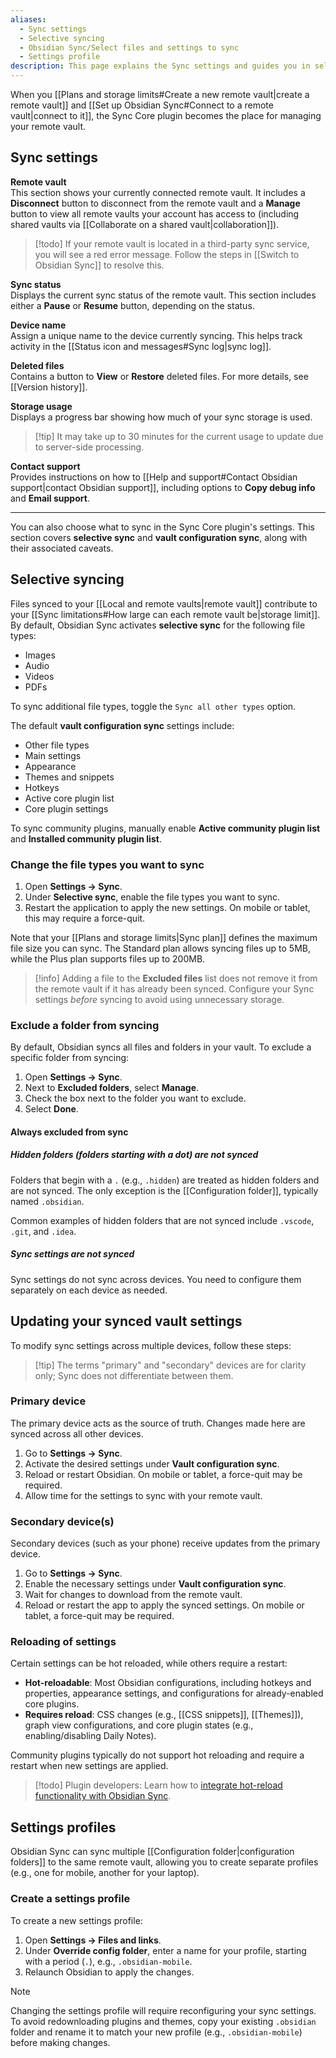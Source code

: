 ```yaml
---
aliases:
  - Sync settings
  - Selective syncing
  - Obsidian Sync/Select files and settings to sync
  - Settings profile
description: This page explains the Sync settings and guides you in selecting which files to sync.
---
```


When you [[Plans and storage limits#Create a new remote vault|create a remote vault]] and [[Set up Obsidian Sync#Connect to a remote vault|connect to it]], the Sync Core plugin becomes the place for managing your remote vault.

## Sync settings

**Remote vault**  
This section shows your currently connected remote vault. It includes a **Disconnect** button to disconnect from the remote vault and a **Manage** button to view all remote vaults your account has access to (including shared vaults via [[Collaborate on a shared vault|collaboration]]).

> [!todo] If your remote vault is located in a third-party sync service, you will see a red error message. Follow the steps in [[Switch to Obsidian Sync]] to resolve this.

**Sync status**  
Displays the current sync status of the remote vault. This section includes either a **Pause** or **Resume** button, depending on the status.

**Device name**  
Assign a unique name to the device currently syncing. This helps track activity in the [[Status icon and messages#Sync log|sync log]].

**Deleted files**  
Contains a button to **View** or **Restore** deleted files. For more details, see [[Version history]].

**Storage usage**  
Displays a progress bar showing how much of your sync storage is used.

> [!tip] It may take up to 30 minutes for the current usage to update due to server-side processing.

**Contact support**  
Provides instructions on how to [[Help and support#Contact Obsidian support|contact Obsidian support]], including options to **Copy debug info** and **Email support**.

---

You can also choose what to sync in the Sync Core plugin's settings. This section covers **selective sync** and **vault configuration sync**, along with their associated caveats.

## Selective syncing

Files synced to your [[Local and remote vaults|remote vault]] contribute to your [[Sync limitations#How large can each remote vault be|storage limit]]. By default, Obsidian Sync activates **selective sync** for the following file types:
- Images
- Audio
- Videos
- PDFs

To sync additional file types, toggle the `Sync all other types` option.

The default **vault configuration sync** settings include:
- Other file types
- Main settings
- Appearance
- Themes and snippets
- Hotkeys
- Active core plugin list
- Core plugin settings

To sync community plugins, manually enable **Active community plugin list** and **Installed community plugin list**.

### Change the file types you want to sync

1. Open **Settings → Sync**.
2. Under **Selective sync**, enable the file types you want to sync.
3. Restart the application to apply the new settings. On mobile or tablet, this may require a force-quit.

Note that your [[Plans and storage limits|Sync plan]] defines the maximum file size you can sync. The Standard plan allows syncing files up to 5MB, while the Plus plan supports files up to 200MB.

> [!info] Adding a file to the **Excluded files** list does not remove it from the remote vault if it has already been synced. Configure your Sync settings *before* syncing to avoid using unnecessary storage.

### Exclude a folder from syncing

By default, Obsidian syncs all files and folders in your vault. To exclude a specific folder from syncing:

1. Open **Settings → Sync**.
2. Next to **Excluded folders**, select **Manage**.
3. Check the box next to the folder you want to exclude.
4. Select **Done**.

#### Always excluded from sync

##### Hidden folders (folders starting with a dot) are not synced

Folders that begin with a `.` (e.g., `.hidden`) are treated as hidden folders and are not synced. The only exception is the [[Configuration folder]], typically named `.obsidian`.

Common examples of hidden folders that are not synced include `.vscode`, `.git`, and `.idea`.

##### Sync settings are not synced

Sync settings do not sync across devices. You need to configure them separately on each device as needed.

## Updating your synced vault settings

To modify sync settings across multiple devices, follow these steps:

> [!tip] The terms "primary" and "secondary" devices are for clarity only; Sync does not differentiate between them.

### Primary device

The primary device acts as the source of truth. Changes made here are synced across all other devices.

1. Go to **Settings → Sync**.
2. Activate the desired settings under **Vault configuration sync**.
3. Reload or restart Obsidian. On mobile or tablet, a force-quit may be required.
4. Allow time for the settings to sync with your remote vault.

### Secondary device(s)

Secondary devices (such as your phone) receive updates from the primary device.

1. Go to **Settings → Sync**.
2. Enable the necessary settings under **Vault configuration sync**.
3. Wait for changes to download from the remote vault.
4. Reload or restart the app to apply the synced settings. On mobile or tablet, a force-quit may be required.

### Reloading of settings

Certain settings can be hot reloaded, while others require a restart:

- **Hot-reloadable**: Most Obsidian configurations, including hotkeys and properties, appearance settings, and configurations for already-enabled core plugins.
- **Requires reload**: CSS changes (e.g., [[CSS snippets]], [[Themes]]), graph view configurations, and core plugin states (e.g., enabling/disabling Daily Notes).

Community plugins typically do not support hot reloading and require a restart when new settings are applied.

> [!todo] Plugin developers: Learn how to [integrate hot-reload functionality with Obsidian Sync](https://docs.obsidian.md/Reference/TypeScript+API/Plugin/onExternalSettingsChange).

## Settings profiles

Obsidian Sync can sync multiple [[Configuration folder|configuration folders]] to the same remote vault, allowing you to create separate profiles (e.g., one for mobile, another for your laptop).

### Create a settings profile

To create a new settings profile:

1. Open **Settings → Files and links**.
2. Under **Override config folder**, enter a name for your profile, starting with a period (`.`), e.g., `.obsidian-mobile`.
3. Relaunch Obsidian to apply the changes.

> [!note] 
> Changing the settings profile will require reconfiguring your sync settings. To avoid redownloading plugins and themes, copy your existing `.obsidian` folder and rename it to match your new profile (e.g., `.obsidian-mobile`) before making changes.
